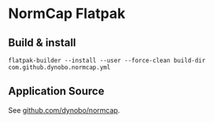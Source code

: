 # NormCap Flatpak

## Build & install

```
flatpak-builder --install --user --force-clean build-dir com.github.dynobo.normcap.yml
```

## Application Source

See [github.com/dynobo/normcap](https://github.com/dynobo/normcap).
